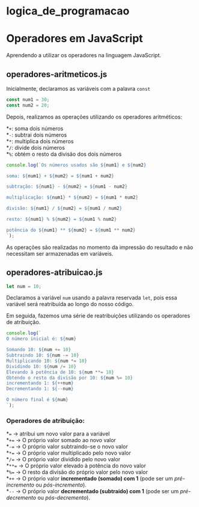 # logica_de_programacao

# Operadores em JavaScript

Aprendendo a utilizar os operadores na linguagem JavaScript.

## operadores-aritmeticos.js

Inicialmente, declaramos as variáveis com a palavra `const`

~~~js
const num1 = 30;
const num2 = 20;
~~~

Depois, realizamos as operações utilizando os operadores aritméticos:

*`+`: soma dois números  
*`-`: subtrai dois números  
*`*`: multiplica dois números  
*`/`: divide dois números  
*`%`: obtém o resto da divisão dos dois números

~~~js
console.log(`Os números usados são ${num1} e ${num2}

soma: ${num1} + ${num2} = ${num1 + num2}

subtração: ${num1} - ${num2} = ${num1 - num2}

multiplicação: ${num1} * ${num2} = ${num1 * num2} 

divisão: ${num1} / ${num2} = ${num1 / num2}

resto: ${num1} % ${num2} = ${num1 % num2}

potência do ${num1} ** ${num2} = ${num1 ** num2}
`);

~~~

As operações são realizadas no momento da impressão do resultado e não necessitam ser armazenadas em variáveis.

## operadores-atribuicao.js

~~~js
let num = 10;
~~~

Declaramos a variável `num` usando a palavra reservada `let`, pois essa variável será reatribuída ao longo do nosso código.

Em seguida, fazemos uma série de reatribuições utilizando os operadores de atribuição.

~~~js
console.log(`
O número inicial é: ${num}

Somando 10: ${num += 10}
Subtraindo 10: ${num -= 10}
Multiplicando 10: ${num *= 10}
Dividindo 10: ${num /= 10}
Elevando à potência de 10: ${num **= 10}
Obtendo o resto da divisão por 10: ${num %= 10}
incrementando 1: ${++num}
Decrementando 1: ${--num}

O número final é ${num}
`);
~~~

### Operadores de atribuição:

*`=`   -> atribui um novo valor para a variável  
*`+=`  -> O próprio valor somado ao novo valor  
*`-=`  -> O próprio valor subtraindo-se o novo valor  
*`*=`  -> O próprio valor multiplicado pelo novo valor  
*`/=`  -> O próprio valor dividido pelo novo valor  
*`**=` -> O próprio valor elevado à potência do novo valor  
*`%=`  -> O resto da divisão do próprio valor pelo novo valor  
*`++`  -> O próprio valor **incrementado (somado) com 1** (pode ser um _pré-incremento_ ou _pós-incremento_).  
*`--` -> O próprio valor **decrementado (subtraído) com 1** (pode ser um _pré-decremento_ ou _pós-decremento_). 